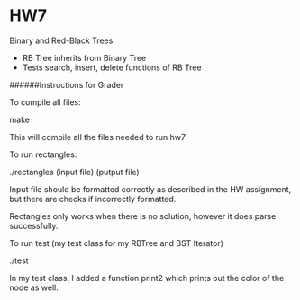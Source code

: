 # HW7

Binary and Red-Black Trees
- RB Tree inherits from Binary Tree
- Tests search, insert, delete functions of RB Tree

######Instructions for Grader

To compile all files: 

make

This will compile all the files needed to run hw7

To run rectangles: 

./rectangles (input file) (putput file)

Input file should be formatted correctly as described in the HW assignment, but there are checks if incorrectly formatted.

Rectangles only works when there is no solution, however it does parse successfully.

To run test (my test class for my RBTree and BST Iterator)

./test

In my test class, I added a function print2 which prints out the color of the node as well. 

